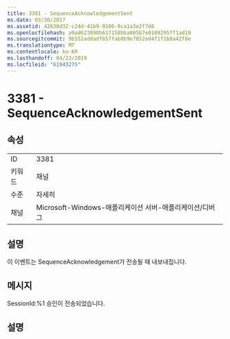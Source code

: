 ```yaml
---
title: 3381 - SequenceAcknowledgementSent
ms.date: 03/30/2017
ms.assetid: 42630d32-c24d-41b9-9106-9ca1a3e2f7d8
ms.openlocfilehash: a9ad623090b617150bba005b7e0109295ff1ad10
ms.sourcegitcommit: 9b552addadfb57fab0b9e7852ed4f1f1b8a42f8e
ms.translationtype: MT
ms.contentlocale: ko-KR
ms.lasthandoff: 04/23/2019
ms.locfileid: "61943275"
---
```

# <a name="3381---sequenceacknowledgementsent"></a>3381 - SequenceAcknowledgementSent
## <a name="properties"></a>속성  
  
|||  
|-|-|  
|ID|3381|  
|키워드|채널|  
|수준|자세히|  
|채널|Microsoft-Windows-애플리케이션 서버-애플리케이션/디버그|  
  
## <a name="description"></a>설명  
 이 이벤트는 SequenceAcknowledgement가 전송될 때 내보내집니다.  
  
## <a name="message"></a>메시지  
 SessionId:%1 승인이 전송되었습니다.  
  
## <a name="details"></a>설명
